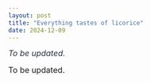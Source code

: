 ```yaml
---
layout: post
title: "Everything tastes of licorice"
date: 2024-12-09
---
```


<i style = "font-size:16px; color: #293241;">To be updated.</i>

<link rel="stylesheet" href="/style.css"/>
<!-- <img src="/img/Ebro.jpg" alt="The Ebro: the great river" class="centered-image"> -->

<div style = "font-size:16px">
To be updated.
</div>